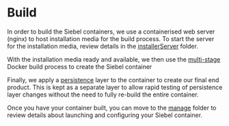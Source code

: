 # Build

In order to build the Siebel containers, we use a containerised web server (nginx) to host installation media for the build process. To start the server for the installation media, review details in the [installerServer](installerServer) folder.

With the installation media ready and available, we then use the [multi-stage](multiStage) Docker build process to create the Siebel container

Finally, we apply a [persistence](persistence) layer to the container to create our final end product. This is kept as a separate layer to allow rapid testing of persistence layer changes without the need to fully re-build the entire container.

Once you have your container built, you can move to the [manage](../manage) folder to review details about launching and configuring your Siebel container.
